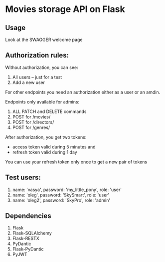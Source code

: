 Movies storage API on Flask
=======

Usage
------

Look at the SWAGGER welcome page

Authorization rules:
-----
Without authorization, you can see:
1. All users – just for a test
2. Add a new user

For other endpoints you need an authorization either as a user or an amdin.

Endpoints only available for admins:
1. ALL PATCH and DELETE commands
2. POST for /movies/<mid>
3. POST for /directors/<did>
4. POST for /genres/<gid>

After authorization, you get two tokens:
- access token valid during 5 minutes and
- refresh token valid during 1 day

You can use your refresh token only once to get a new pair of tokens

Test users:
-------
1. name: 'vasya', password: 'my_little_pony', role: 'user'
2. name: 'oleg', password: 'SkySmart', role: 'user'
3. name: 'oleg2', password: 'SkyPro', role: 'admin'

Dependencies
-------

1. Flask
2. Flask-SQLAlchemy
3. Flask-RESTX
4. PyDantic
5. Flask-PyDantic
6. PyJWT